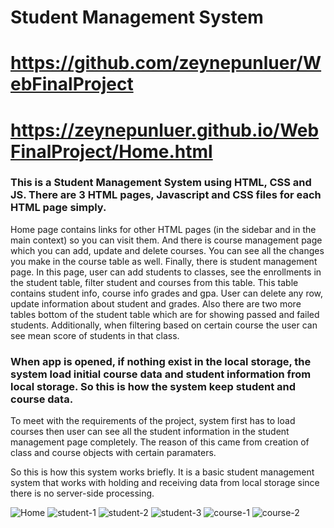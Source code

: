 <h1> Student Management System</h1>


# https://github.com/zeynepunluer/WebFinalProject
#  https://zeynepunluer.github.io/WebFinalProject/Home.html

### This is a Student Management System using HTML, CSS and JS. There are 3 HTML pages, Javascript and CSS files for each HTML page simply. 

Home page contains links for other HTML pages (in the sidebar and in the main context) so you can visit them. And there is course management page which you can add, update and delete courses. You can see all the changes you make in the course table as well. Finally, there is student management page. In this page, user can add students to classes, see the enrollments in the student table, filter student and courses from this table. This table contains student info, course info grades and gpa. User can delete any row, update information about student and grades. Also there are two more tables bottom of the student table which are for showing passed and failed students. Additionally, when filtering based on certain course the user can see mean score of students in that class.

### When app is opened, if nothing exist in the local storage, the system load initial course data and student information from local storage. So this is how the system keep student and course data. 
To meet with the requirements of the project, system first has to load courses then user can see all the student information in the student management page completely. The reason of this came from creation of class and course objects with certain paramaters.

So this is how this system works briefly. It is a basic student management system that works with holding and receiving data from local storage since there is no server-side processing.







![Home](https://github.com/zeynepunluer/WebFinalProject/assets/143020599/c8ea86fe-36c3-4b09-8245-e3b784f8bc71)
![student-1](https://github.com/zeynepunluer/WebFinalProject/assets/143020599/78dffac2-045b-40f9-8020-bbc7075e4f39)
![student-2](https://github.com/zeynepunluer/WebFinalProject/assets/143020599/d7871925-0aab-44eb-81fc-07336fa452cb)
![student-3](https://github.com/zeynepunluer/WebFinalProject/assets/143020599/19b64ef5-e285-49f9-8850-ba3afdc98827)
![course-1](https://github.com/zeynepunluer/WebFinalProject/assets/143020599/498d7364-17e2-4d40-ac78-fb9c6fcb2fb4)
![course-2](https://github.com/zeynepunluer/WebFinalProject/assets/143020599/f6268a0e-ed15-402c-a0fb-56cf27a99056)
